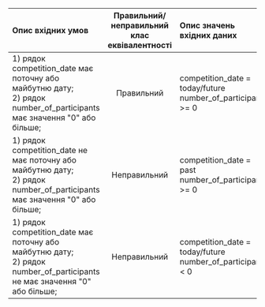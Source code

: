 
|Опис вхідних умов|Правильний/неправильний <br> клас еквівалентності|Опис значень вхідних даних|
|:-|:-:|:-|
|1) рядок competition_date має поточну або майбутню дату; <br> 2) рядок number_of_participants має значення "0" або більше;|Правильний|competition_date = today/future <br> number_of_participants >= 0|
|1) рядок competition_date не має поточну або майбутню дату; <br> 2) рядок number_of_participants має значення "0" або більше;|Неправильний|competition_date = past <br> number_of_participants >= 0|
|1) рядок competition_date має поточну або майбутню дату; <br> 2) рядок number_of_participants не має значення "0" або більше; |Неправильний|competition_date = today/future <br> number_of_participants < 0|
